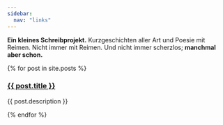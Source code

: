 ```yaml
---
sidebar:
  nav: "links"
---
```


**Ein kleines Schreibprojekt.** Kurzgeschichten aller Art und Poesie mit Reimen. Nicht immer mit Reimen. Und nicht immer scherzlos; **manchmal aber schon.**

{% for post in site.posts %}
  <h3><a href="{{ post.url }}">{{ post.title }}</a></h3>
  <p>{{ post.description }}</p>
{% endfor %}